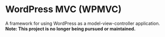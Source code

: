 # WordPress MVC (WPMVC)

A framework for using WordPress as a model-view-controller application. __Note: This project is no longer being pursued or maintained.__

